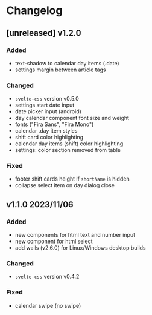 # Changelog

## [unreleased] v1.2.0

### Added

- text-shadow to calendar day items (.date)
- settings margin between article tags

### Changed

- `svelte-css` version v0.5.0
- settings start date input
- date picker input (android)
- day calendar component font size and weight
- fonts ("Fira Sans", "Fira Mono")
- calendar .day item styles
- shift card color highlighting
- calendar day items (shift) color highlighting
- settings: color section removed from table

### Fixed

- footer shift cards height if `shortName` is hidden 
- collapse select item on day dialog close

## v1.1.0 2023/11/06

### Added

- new components for html text and number input
- new component for html select
- add wails (v2.6.0) for Linux/Windows desktop builds

### Changed

- `svelte-css` version v0.4.2

### Fixed

- calendar swipe (no swipe)
